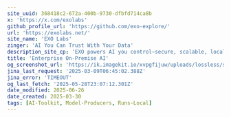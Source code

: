 ```yaml
---
site_uuid: 368418c2-672a-400b-9730-dfbfd714ca8b
x: 'https://x.com/exolabs'
github_profile_url: 'https://github.com/exo-explore/'
url: 'https://exolabs.net/'
site_name: 'EXO Labs'
zinger: 'AI You Can Trust With Your Data'
description_site_cp: 'EXO powers AI you control—secure, scalable, local.'
title: 'Enterprise On-Premise AI'
og_screenshot_url: 'https://ik.imagekit.io/xvpgfijuw/uploads/lossless/screenshots/20250528_Exo_Labs_og_screenshot.jpeg'
jina_last_request: '2025-03-09T06:45:02.388Z'
jina_error: 'TIMEOUT'
og_last_fetch: '2025-05-28T23:07:12.301Z'
date_modified: 2025-06-26
date_created: 2025-03-30
tags: [AI-Toolkit, Model-Producers, Runs-Local]
---
```


